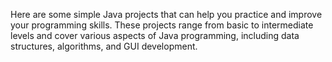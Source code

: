 Here are some simple Java projects that can help you practice and improve your programming skills.
These projects range from basic to intermediate levels and cover various aspects of Java programming,
including data structures, algorithms, and GUI development.
